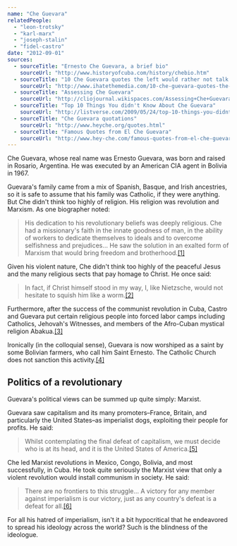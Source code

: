 ```yaml
---
name: "Che Guevara"
relatedPeople:
  - "leon-trotsky"
  - "karl-marx"
  - "joseph-stalin"
  - "fidel-castro"
date: "2012-09-01"
sources:
  - sourceTitle: "Ernesto Che Guevara, a brief bio"
    sourceUrl: "http://www.historyofcuba.com/history/chebio.htm"
  - sourceTitle: "10 Che Guevara quotes the left would rather not talk about"
    sourceUrl: "http://www.ihatethemedia.com/10-che-guevara-quotes-the-left-would-rather-not-talk-about"
  - sourceTitle: "Assessing Che Guevara"
    sourceUrl: "http://cliojournal.wikispaces.com/Assessing+Che+Guevara"
  - sourceTitle: "Top 10 Things You didn't Know About Che Guevara"
    sourceUrl: "http://listverse.com/2009/05/24/top-10-things-you-didnt-know-about-che-guevara/"
  - sourceTitle: "Che Guevara quotations"
    sourceUrl: "http://www.heyche.org/quotes.html"
  - sourceTitle: "Famous Quotes from El Che Guevara"
    sourceUrl: "http://www.hey-che.com/famous-quotes-from-el-che-guevara/"
---
```


Che Guevara, whose real name was Ernesto Guevara, was born and raised in Rosario, Argentina. He was executed by an American CIA agent in Bolivia in 1967.

Guevara's family came from a mix of Spanish, Basque, and Irish ancestries, so it is safe to assume that his family was Catholic, if they were anything. But Che didn't think too highly of religion. His religion was revolution and Marxism. As one biographer noted:

>His dedication to his revolutionary beliefs was deeply religious. Che had a missionary's faith in the innate goodness of man, in the ability of workers to dedicate themselves to ideals and to overcome selfishness and prejudices… He saw the solution in an exalted form of Marxism that would bring freedom and brotherhood.<a class="source-citation" href="http://www.historyofcuba.com/history/chebio.htm" title="Ernesto Che Guevara, a brief bio">[1]</a>

Given his violent nature, Che didn't think too highly of the peaceful Jesus and the many religious sects that pay homage to Christ. He once said:

>In fact, if Christ himself stood in my way, I, like Nietzsche, would not hesitate to squish him like a worm.<a class="source-citation" href="http://www.ihatethemedia.com/10-che-guevara-quotes-the-left-would-rather-not-talk-about" title="10 Che Guevara quotes the left would rather not talk about">[2]</a>

Furthermore, after the success of the communist revolution in Cuba, Castro and Guevara put certain religious people into forced labor camps including Catholics, Jehovah's Witnesses, and members of the Afro-Cuban mystical religion Abakua.<a class="source-citation" href="http://cliojournal.wikispaces.com/Assessing+Che+Guevara" title="Assessing Che Guevara">[3]</a>

Ironically (in the colloquial sense), Guevara is now worshiped as a saint by some Bolivian farmers, who call him Saint Ernesto. The Catholic Church does not sanction this activity.<a class="source-citation" href="http://listverse.com/2009/05/24/top-10-things-you-didnt-know-about-che-guevara/" title="Top 10 Things You didn&apos;t Know About Che Guevara">[4]</a>

## Politics of a revolutionary

Guevara's political views can be summed up quite simply: Marxist.

Guevara saw capitalism and its many promoters–France, Britain, and particularly the United States–as imperialist dogs, exploiting their people for profits. He said:

>Whilst contemplating the final defeat of capitalism, we must decide who is at its head, and it is the United States of America.<a class="source-citation" href="http://www.heyche.org/quotes.html" title="Che Guevara quotations">[5]</a>

Che led Marxist revolutions in Mexico, Congo, Bolivia, and most successfully, in Cuba. He took quite seriously the Marxist view that only a violent revolution would install communism in society. He said:

>There are no frontiers to this struggle… A victory for any member against imperialism is our victory, just as any country's defeat is a defeat for all.<a class="source-citation" href="http://www.hey-che.com/famous-quotes-from-el-che-guevara/" title="Famous Quotes from El Che Guevara">[6]</a>

For all his hatred of imperialism, isn't it a bit hypocritical that he endeavored to spread his ideology across the world? Such is the blindness of the ideologue.

